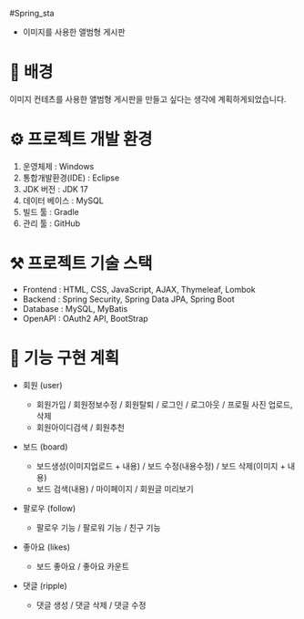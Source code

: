 #Spring_sta
   - 이미지를 사용한 앨범형 게시판

# 🧐 배경
이미지 컨테츠를 사용한 앨범형 게시판을 만들고 싶다는 생각에 계획하게되었습니다.

# ⚙️ 프로젝트 개발 환경
1. 운영체제 : Windows
2. 통합개발환경(IDE) : Eclipse
3. JDK 버전 : JDK 17
4. 데이터 베이스 : MySQL
5. 빌드 툴 : Gradle
6. 관리 툴 : GitHub

# ⚒️ 프로젝트 기술 스택
- Frontend : HTML, CSS, JavaScript, AJAX, Thymeleaf, Lombok
- Backend :  Spring Security, Spring Data JPA, Spring Boot
- Database : MySQL, MyBatis
- OpenAPI : OAuth2 API, BootStrap

# 📜 기능 구현 계획
- 회원 (user)
   - 회원가입 / 회원정보수정 / 회원탈퇴 / 로그인 / 로그아웃 / 프로필 사진 업로드, 삭제
   - 회원아이디검색 / 회원추천

- 보드 (board)
   - 보드생성(이미지업로드 + 내용) / 보드 수정(내용수정) / 보드 삭제(이미지 + 내용)
   - 보드 검색(내용) / 마이페이지 / 회원글 미리보기
- 팔로우 (follow)
   - 팔로우 기능 / 팔로워 기능 / 친구 기능
- 좋아요 (likes)
   - 보드 좋아요 / 좋아요 카운트
- 댓글 (ripple)
   - 댓글 생성 / 댓글 삭제 / 댓글 수정
